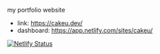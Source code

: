 my portfolio website
- link: https://cakeu.dev/
- dashboard: https://app.netlify.com/sites/cakeu/
  

[![Netlify Status](https://api.netlify.com/api/v1/badges/3bebc898-439d-4840-b18c-184c9d8545a9/deploy-status)](https://app.netlify.com/sites/cakeu/deploys)
